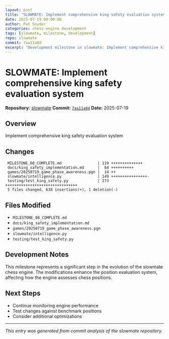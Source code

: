 ```yaml
---
layout: post
title: "SLOWMATE: Implement comprehensive king safety evaluation system"
date: 2025-07-19 00:00:00 
author: Pat Snyder
categories: chess-engine development
tags: [slowmate, milestone, development]
repo: slowmate
commit: 7aa11a8d
excerpt: "Development milestone in slowmate: Implement comprehensive king safety evaluation system"
---
```


# SLOWMATE: Implement comprehensive king safety evaluation system

**Repository:** [slowmate](https://github.com/pssnyder/slowmate)
**Commit:** [`7aa11a8d`](https://github.com/pssnyder/slowmate/commit/7aa11a8d86b512c5117b45baeaa8ad456026b709)
**Date:** 2025-07-19

## Overview

Implement comprehensive king safety evaluation system

## Changes

```
 MILESTONE_08_COMPLETE.md                | 119 ++++++++++++++
 docs/king_safety_implementation.md      |  84 ++++++++++
 games/20250719_game_phase_awareness.pgn |  14 ++
 slowmate/intelligence.py                | 149 ++++++++++++++++-
 testing/test_king_safety.py             | 273 ++++++++++++++++++++++++++++++++
 5 files changed, 638 insertions(+), 1 deletion(-)
```

## Files Modified

- `MILESTONE_08_COMPLETE.md`
- `docs/king_safety_implementation.md`
- `games/20250719_game_phase_awareness.pgn`
- `slowmate/intelligence.py`
- `testing/test_king_safety.py`

## Development Notes

This milestone represents a significant step in the evolution of the slowmate chess engine. The modifications enhance the position evaluation system, affecting how the engine assesses chess positions.

## Next Steps

- Continue monitoring engine performance
- Test changes against benchmark positions
- Consider additional optimizations

---

*This entry was generated from commit analysis of the slowmate repository.*
